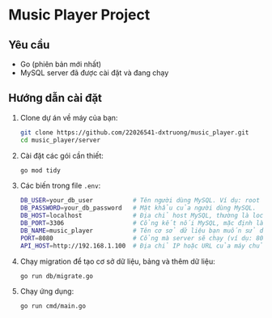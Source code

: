 # Music Player Project

## Yêu cầu

- Go (phiên bản mới nhất)
- MySQL server đã được cài đặt và đang chạy

## Hướng dẫn cài đặt

1. Clone dự án về máy của bạn:
    ```bash
    git clone https://github.com/22026541-dxtruong/music_player.git
    cd music_player/server
    ```

2. Cài đặt các gói cần thiết:
    ```bash
    go mod tidy
    ```
   
3. Các biến trong file `.env`:
   ```bash
   DB_USER=your_db_user           # Tên người dùng MySQL. Ví dụ: root
   DB_PASSWORD=your_db_password   # Mật khẩu của người dùng MySQL.
   DB_HOST=localhost              # Địa chỉ host MySQL, thường là localhost nếu MySQL đang chạy trên máy local.
   DB_PORT=3306                   # Cổng kết nối MySQL, mặc định là 3306.
   DB_NAME=music_player           # Tên cơ sở dữ liệu bạn muốn sử dụng, ví dụ: music_player.
   PORT=8080                      # Cổng mà server sẽ chạy (ví dụ: 8080).
   API_HOST=http://192.168.1.100  # Địa chỉ IP hoặc URL của máy chủ API, ví dụ: http://192.168.1.100.
   ```

4. Chạy migration để tạo cơ sở dữ liệu, bảng và thêm dữ liệu:
    ```bash
    go run db/migrate.go
    ```

5. Chạy ứng dụng:
    ```bash
    go run cmd/main.go
    ```

